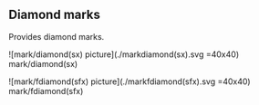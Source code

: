 
## Diamond marks
Provides diamond marks.

![mark/diamond(sx) picture](./markdiamond(sx).svg =40x40)
mark/diamond(sx)

![mark/fdiamond(sfx) picture](./markfdiamond(sfx).svg =40x40)
mark/fdiamond(sfx)
